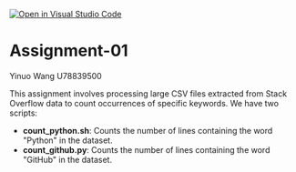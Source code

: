 [![Open in Visual Studio Code](https://classroom.github.com/assets/open-in-vscode-2e0aaae1b6195c2367325f4f02e2d04e9abb55f0b24a779b69b11b9e10269abc.svg)](https://classroom.github.com/online_ide?assignment_repo_id=18148318&assignment_repo_type=AssignmentRepo)
# Assignment-01
Yinuo Wang U78839500

This assignment involves processing large CSV files extracted from Stack Overflow data to count occurrences of specific keywords. We have two scripts:

- **count_python.sh**: Counts the number of lines containing the word "Python" in the dataset.
- **count_github.py**: Counts the number of lines containing the word "GitHub" in the dataset.
